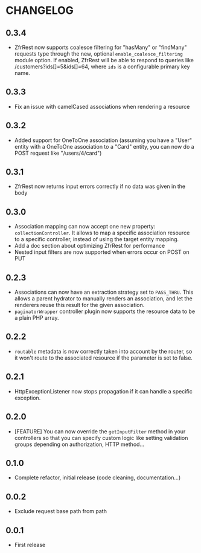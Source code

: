 # CHANGELOG

## 0.3.4

* ZfrRest now supports coalesce filtering for "hasMany" or "findMany" requests type through the new, optional
`enable_coalesce_filtering` module option. If enabled, ZfrRest will be able to respond to queries like
/customers?ids[]=5&ids[]=64, where `ids` is a configurable primary key name.

## 0.3.3

* Fix an issue with camelCased associations when rendering a resource

## 0.3.2

* Added support for OneToOne association (assuming you have a "User" entity with a OneToOne association to
a "Card" entity, you can now do a POST request like "/users/4/card")

## 0.3.1

* ZfrRest now returns input errors correctly if no data was given in the body

## 0.3.0

* Association mapping can now accept one new property: `collectionController`. It allows to map a specific
association resource to a specific controller, instead of using the target entity mapping.
* Add a doc section about optimizing ZfrRest for performance
* Nested input filters are now supported when errors occur on POST on PUT

## 0.2.3

* Associations can now have an extraction strategy set to `PASS_THRU`. This allows a parent hydrator to manually
renders an association, and let the renderers reuse this result for the given association.
* `paginatorWrapper` controller plugin now supports the resource data to be a plain PHP array.

## 0.2.2

* `routable` metadata is now correctly taken into account by the router, so it won't route to the associated
resource if the parameter is set to false.

## 0.2.1

* HttpExceptionListener now stops propagation if it can handle a specific exception.

## 0.2.0

* [FEATURE] You can now override the `getInputFilter` method in your controllers so that you can specify custom
logic like setting validation groups depending on authorization, HTTP method...

## 0.1.0

* Complete refactor, initial release (code cleaning, documentation...)

## 0.0.2

* Exclude request base path from path

## 0.0.1

* First release
